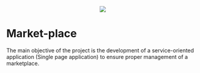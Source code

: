 <p align="center">
	<img src="https://user-images.githubusercontent.com/101653735/202849820-dfeaabcf-4dd9-4452-a847-5a767462fd9d.png" >
</p>

# Market-place
The main objective of the project is the development of a service-oriented application (Single page application) to ensure proper management of a marketplace.
